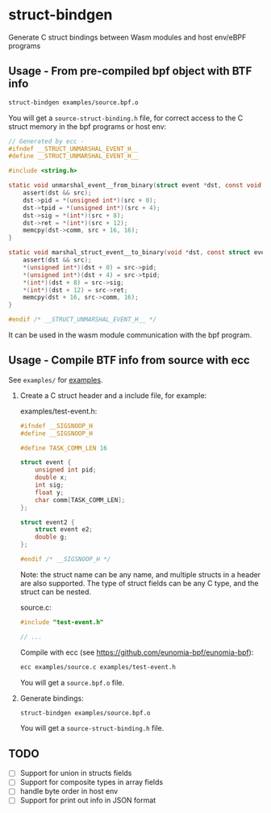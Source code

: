 # struct-bindgen

Generate C struct bindings between Wasm modules and host env/eBPF programs

## Usage - From pre-compiled bpf object with BTF info

```bash
struct-bindgen examples/source.bpf.o
```

You will get a `source-struct-binding.h` file, for correct access to the C struct memory in the bpf programs or host env:

```c
// Generated by ecc -
#ifndef __STRUCT_UNMARSHAL_EVENT_H__
#define __STRUCT_UNMARSHAL_EVENT_H__

#include <string.h>

static void unmarshal_event__from_binary(struct event *dst, const void *src) {
    assert(dst && src);
    dst->pid = *(unsigned int*)(src + 0);
    dst->tpid = *(unsigned int*)(src + 4);
    dst->sig = *(int*)(src + 8);
    dst->ret = *(int*)(src + 12);
    memcpy(dst->comm, src + 16, 16);
}

static void marshal_struct_event__to_binary(void *dst, const struct event *src) {
    assert(dst && src);
    *(unsigned int*)(dst + 0) = src->pid;
    *(unsigned int*)(dst + 4) = src->tpid;
    *(int*)(dst + 8) = src->sig;
    *(int*)(dst + 12) = src->ret;
    memcpy(dst + 16, src->comm, 16);
}

#endif /* __STRUCT_UNMARSHAL_EVENT_H__ */
```

It can be used in the wasm module communication with the bpf program.

## Usage - Compile BTF info from source with ecc

See `examples/` for [examples](examples).

1. Create a C struct header and a include file, for example:

    examples/test-event.h:

    ```c
    #ifndef __SIGSNOOP_H
    #define __SIGSNOOP_H

    #define TASK_COMM_LEN 16

    struct event {
        unsigned int pid;
        double x;
        int sig;
        float y;
        char comm[TASK_COMM_LEN];
    };

    struct event2 {
        struct event e2;
        double g;
    };

    #endif /* __SIGSNOOP_H */
    ```

    Note: the struct name can be any name, and multiple structs in a header are also supported. The type of struct fields can be any C type, and the struct can be nested.

    source.c:

    ```c
    #include "test-event.h"

    // ...
    ```

    Compile with ecc (see <https://github.com/eunomia-bpf/eunomia-bpf>):

    ```bash
    ecc examples/source.c examples/test-event.h
    ```

    You will get a `source.bpf.o` file.

2. Generate bindings:

    ```bash
    struct-bindgen examples/source.bpf.o
    ```

    You will get a `source-struct-binding.h` file.

## TODO

- [ ] Support for union in structs fields
- [ ] Support for composite types in array fields
- [ ] handle byte order in host env
- [ ] Support for print out info in JSON format
